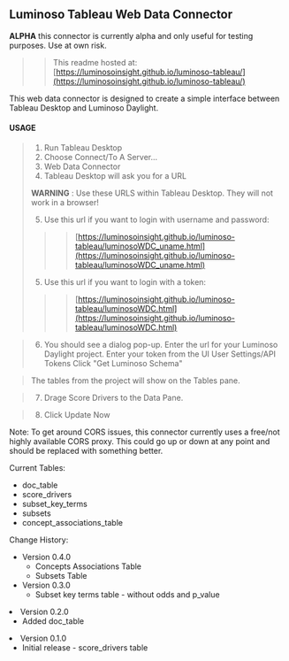 ## Luminoso Tableau Web Data Connector

**ALPHA** this connector is currently alpha and only useful for testing purposes. Use at own risk.
>> This readme hosted at: [https://luminosoinsight.github.io/luminoso-tableau/](https://luminosoinsight.github.io/luminoso-tableau/)

This web data connector is designed to create a simple interface between Tableau Desktop and Luminoso Daylight.

#### USAGE

> 1. Run Tableau Desktop
> 2. Choose Connect/To A Server...
> 3. Web Data Connector
> 4. Tableau Desktop will ask you for a URL
>
> **WARNING** : Use these URLS within Tableau Desktop. They will not work in a browser!
>
> 5. Use this url if you want to login with username and password:
>>> [https://luminosoinsight.github.io/luminoso-tableau/luminosoWDC_uname.html](https://luminosoinsight.github.io/luminoso-tableau/luminosoWDC_uname.html)
>
> 5. Use this url if you want to login with a token:
>>> [https://luminosoinsight.github.io/luminoso-tableau/luminosoWDC.html](https://luminosoinsight.github.io/luminoso-tableau/luminosoWDC.html)

> 6. You should see a dialog pop-up.
> Enter the url for your Luminoso Daylight project.
> Enter your token from the UI User Settings/API Tokens
> Click "Get Luminoso Schema"

> The tables from the project will show on the Tables pane.

> 7. Drage Score Drivers to the Data Pane.

> 8. Click Update Now

Note: To get around CORS issues, this connector currently uses a free/not highly available CORS proxy. This could go up or down at any point and should be replaced with something better.

Current Tables:
 - doc_table
 - score_drivers
 - subset_key_terms
 - subsets
 - concept_associations_table

Change History:
 - Version 0.4.0
   - Concepts Associations Table
   - Subsets Table
 - Version 0.3.0
   - Subset key terms table - without odds and p_value</li></ul>
- Version 0.2.0
   - Added doc_table</li></ul>
- Version 0.1.0
   - Initial release - score_drivers table
